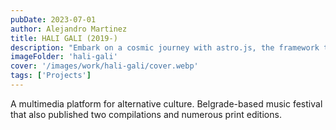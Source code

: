 ```yaml
---
pubDate: 2023-07-01
author: Alejandro Martinez
title: HALI GALI (2019-)
description: "Embark on a cosmic journey with astro.js, the framework that makes interstellar development a breeze. Pair it with Tailwind CSS for a design that's out of this world"
imageFolder: 'hali-gali'
cover: '/images/work/hali-gali/cover.webp'
tags: ['Projects']
---
```


A multimedia platform for alternative culture. Belgrade-based music festival that also published two compilations and numerous print editions.
